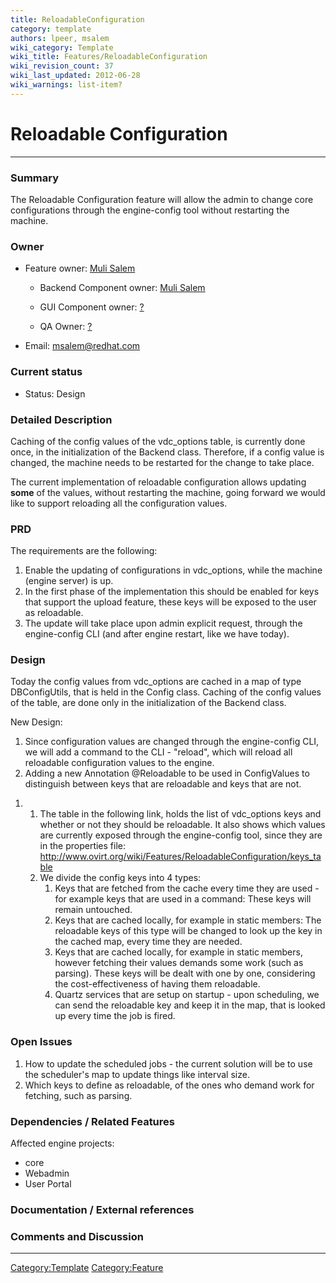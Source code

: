 ```yaml
---
title: ReloadableConfiguration
category: template
authors: lpeer, msalem
wiki_category: Template
wiki_title: Features/ReloadableConfiguration
wiki_revision_count: 37
wiki_last_updated: 2012-06-28
wiki_warnings: list-item?
---
```


# Reloadable Configuration

------------------------------------------------------------------------

### Summary

The Reloadable Configuration feature will allow the admin to change core configurations through the engine-config tool without restarting the machine.

### Owner

*   Feature owner: [ Muli Salem](User:msalem)

    * Backend Component owner: [ Muli Salem](User:msalem)

    * GUI Component owner: [ ?](User:?)

    * QA Owner: [ ?](User:?)

*   Email: msalem@redhat.com

### Current status

*   Status: Design

### Detailed Description

Caching of the config values of the vdc_options table, is currently done once, in the initialization of the Backend class. Therefore, if a config value is changed, the machine needs to be restarted for the change to take place.

The current implementation of reloadable configuration allows updating **some** of the values, without restarting the machine, going forward we would like to support reloading all the configuration values.

### PRD

The requirements are the following:

1.  Enable the updating of configurations in vdc_options, while the machine (engine server) is up.
2.  In the first phase of the implementation this should be enabled for keys that support the upload feature, these keys will be exposed to the user as reloadable.
3.  The update will take place upon admin explicit request, through the engine-config CLI (and after engine restart, like we have today).

### Design

Today the config values from vdc_options are cached in a map of type DBConfigUtils, that is held in the Config class. Caching of the config values of the table, are done only in the initialization of the Backend class.

New Design:

1.  Since configuration values are changed through the engine-config CLI, we will add a command to the CLI - "reload", which will reload all reloadable configuration values to the engine.
2.  Adding a new Annotation @Reloadable to be used in ConfigValues to distinguish between keys that are reloadable and keys that are not.

<!-- -->

1.  1.  The table in the following link, holds the list of vdc_options keys and whether or not they should be reloadable. It also shows which values are currently exposed through the engine-config tool, since they are in the properties file: <http://www.ovirt.org/wiki/Features/ReloadableConfiguration/keys_table>
    2.  We divide the config keys into 4 types:
        1.  Keys that are fetched from the cache every time they are used - for example keys that are used in a command: These keys will remain untouched.
        2.  Keys that are cached locally, for example in static members: The reloadable keys of this type will be changed to look up the key in the cached map, every time they are needed.
        3.  Keys that are cached locally, for example in static members, however fetching their values demands some work (such as parsing). These keys will be dealt with one by one, considering the cost-effectiveness of having them reloadable.
        4.  Quartz services that are setup on startup - upon scheduling, we can send the reloadable key and keep it in the map, that is looked up every time the job is fired.

### Open Issues

1.  How to update the scheduled jobs - the current solution will be to use the scheduler's map to update things like interval size.
2.  Which keys to define as reloadable, of the ones who demand work for fetching, such as parsing.

### Dependencies / Related Features

Affected engine projects:

*   core
*   Webadmin
*   User Portal

### Documentation / External references

### Comments and Discussion

------------------------------------------------------------------------

<Category:Template> <Category:Feature>
